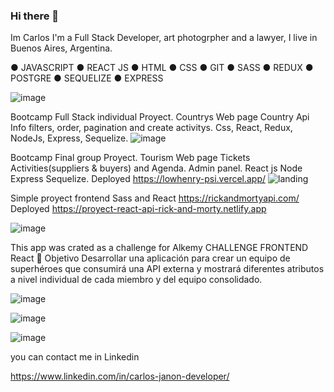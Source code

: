 ### Hi there 👋


Im Carlos I'm a Full Stack Developer, art photogrpher and a lawyer, I live in Buenos Aires, Argentina.

 ● JAVASCRIPT
 ● REACT JS 
 ● HTML
 ● CSS 
 ●  GIT 
 ● SASS 
 ● REDUX 
 ● POSTGRE 
 ● SEQUELIZE 
 ● EXPRESS 
  

![image](https://user-images.githubusercontent.com/75990840/129479798-226ff011-c09b-4c69-87fc-51fa8504b776.png)


Bootcamp Full Stack individual Proyect. Countrys Web page Country Api Info filters, order, pagination and create activitys. Css, React, Redux, NodeJs, Express, Sequelize.
![image](https://user-images.githubusercontent.com/75990840/134075497-a5ec3253-89e9-49d7-be0e-29ba6ac9e67e.png)


Bootcamp Final group Proyect. Tourism Web page Tickets Activities(suppliers & buyers) and Agenda. Admin panel. React js Node Express Sequelize.
Deployed https://lowhenry-psi.vercel.app/
![landing](https://user-images.githubusercontent.com/75990840/134073208-6e3df34e-8f51-4cb0-8abc-29c5faf4d477.png)



Simple proyect frontend Sass and React https://rickandmortyapi.com/
Deployed https://proyect-react-api-rick-and-morty.netlify.app

![image](https://user-images.githubusercontent.com/75990840/133699154-f537aeae-9d64-4565-9b12-9028a41124af.png)


This app was crated as a challenge for Alkemy
CHALLENGE FRONTEND React 🚀 Objetivo Desarrollar una aplicación para crear un equipo de superhéroes que consumirá una API externa y mostrará diferentes atributos a nivel individual de cada miembro y del equipo consolidado.

![image](https://user-images.githubusercontent.com/75990840/142205995-a325ddd8-a565-469f-b97c-c29063f0eb54.png)




![image](https://user-images.githubusercontent.com/75990840/148584001-67d14f61-609a-47fd-8e61-4615534cf639.png)


![image](https://user-images.githubusercontent.com/75990840/148583207-db6122e0-12b1-4a6b-ac31-526adfe2deb3.png)


you can contact me in Linkedin

https://www.linkedin.com/in/carlos-janon-developer/



<!--
**CJ-arg/CJ-arg** is a ✨ _special_ ✨ repository because its `README.md` (this file) appears on your GitHub profile.

Here are some ideas to get you started:

- 🔭 I’m currently working on ...
- 🌱 I’m currently learning ...
- 👯 I’m looking to collaborate on ...
- 🤔 I’m looking for help with ...
- 💬 Ask me about ...
- 📫 How to reach me: ...
- 😄 Pronouns: ...
- ⚡ Fun fact: ...
-->
